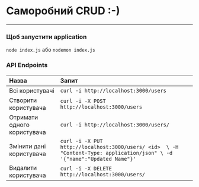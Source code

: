# Саморобний CRUD :-)

---
### Щоб запустити application

`node index.js` або `nodemon index.js`

### API Endpoints

| Назва                       | Запит                                                                                                                       |
|:----------------------------|:----------------------------------------------------------------------------------------------------------------------------|
| Всі користувачі             | `curl -i http://localhost:3000/users`                                                                                       |
| Створити користувача        | `curl -i -X POST http://localhost:3000/users`                                                                               |
| Отримати одного користувача | `curl -i http://localhost:3000/users/`                                                                                      |
| Змінити дані користувача    | ` curl -i -X PUT  http://localhost:3000/users/ <id>  \ -H "Content-Type: application/json" \ -d '{"name":"Updated Name"}' ` |
| Видалити користувача        | `curl -i -X DELETE http://localhost:3000/users/`                                                                            |
